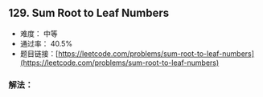 ## 129. Sum Root to Leaf Numbers


- 难度： 中等
- 通过率： 40.5%
- 题目链接：[https://leetcode.com/problems/sum-root-to-leaf-numbers](https://leetcode.com/problems/sum-root-to-leaf-numbers)



### 解法：